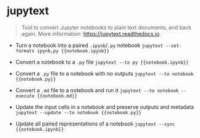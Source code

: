 # jupytext
> Tool to convert Jupyter notebooks to plain text documents, and back again.
> More information: <https://jupytext.readthedocs.io>.

- Turn a notebook into a paired `.ipynb`/`.py` notebook
`jupytext --set-formats ipynb,py {{notebook.ipynb}}`

- Convert a notebook to a `.py` file
`jupytext --to py {{notebook.ipynb}}`

- Convert a `.py` file to a notebook with no outputs
`jupytext --to notebook {{notebook.py}}`

- Convert a `.md` file to a notebook and run it
`jupytext --to notebook --execute {{notebook.md}}`

- Update the input cells in a notebook and preserve outputs and metadata
`jupytext --update --to notebook {{notebook.py}}`

- Update all paired representations of a notebook
`jupytext --sync {{notebook.ipynb}}`
